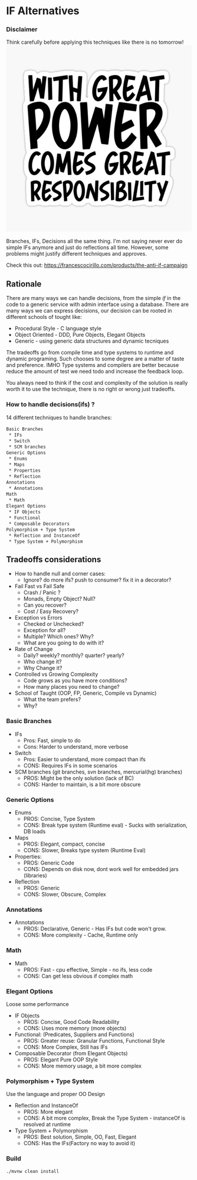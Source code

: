 # IF Alternatives

### Disclaimer

Think carefully before applying this techniques like there is no tomorrow!
<img src="wisdom.jpg" width="550" ></img>

Branches, IFs, Decisions all the same thing. I'm not saying never 
ever do simple IFs anymore and just do reflections all time. However,
some problems might justify different techniques and approves.

Check this out: https://francescocirillo.com/products/the-anti-if-campaign

## Rationale

There are many ways we can handle decisions, from the simple *if* in the 
code to a generic service with admin interface using a database.
There are many ways we can express decisions, our decision can be rooted in different schools of tought like:
* Procedural Style - C language style
* Object Oriented - DDD, Pure Objects, Elegant Objects
* Generic - using generic data structures and dynamic tecniques

The tradeoffs go from compile time and type systems to runtime and 
dynamic programing. Such chooses to some degree are a matter of taste and preference. 
IMHO Type systems and compilers are better because reduce the 
amount of test we need todo and increase the feedback loop.

You always need to think if the cost and complexity of the solution is 
really worth it to use the technique, there is no right or wrong 
just tradeoffs.

### How to handle decisions(ifs) ?

14 different techniques to handle branches:<br/>
```
Basic Branches
 * IFs
 * Switch
 * SCM branches
Generic Options
 * Enums
 * Maps
 * Properties
 * Reflection
Annotations
 * Annotations 
Math
 * Math  
Elegant Options
 * IF Objects
 * Functional
 * Composable Decorators
Polymorphism + Type System
 * Reflection and InstanceOf
 * Type System + Polymorphism
```

## Tradeoffs considerations

* How to handle null and corner cases:
  * Ignore? do more ifs? push to consumer? fix it in a decorator?
* Fail Fast vs Fail Safe
  * Crash / Panic ? 
  * Monads, Empty Object? Null?
  * Can you recover?
  * Cost / Easy Recovery?
* Exception vs Errors
  * Checked or Unchecked?
  * Exception for all?
  * Multiple? Which ones? Why?
  * What are you going to do with it? 
* Rate of Change
  * Daily? weekly? monthly? quarter? yearly?
  * Who change it?
  * Why Change it?
* Controlled vs Growing Complexity
  * Code grows as you have more conditions?
  * How many places you need to change?
* School of Taught (OOP, FP, Generic, Compile vs Dynamic)
  * What the team prefers?
  * Why?

### Basic Branches

* IFs
  * Pros: Fast, simple to do
  * Cons: Harder to understand, more verbose
* Switch
  * Pros: Easier to understand, more compact than ifs
  * CONS: Requires IFs in some scenarios
* SCM branches (git branches, svn branches, mercurial(hg) branches)
  * PROS: Might be the only solution (lack of BC) 
  * CONS: Harder to maintain, is a bit more obscure 

### Generic Options

* Enums
  * PROS: Concise, Type System
  * CONS: Break type system (Runtime eval) - Sucks with serialization, DB loads
* Maps
  * PROS: Elegant, compact, concise
  * CONS: Slower, Breaks type system (Runtime Eval)
* Properties:
  * PROS: Generic Code 
  * CONS: Depends on disk now, dont work well for embedded jars (libraries)
* Reflection
  * PROS: Generic
  * CONS: Slower, Obscure, Complex

### Annotations

* Annotations
  * PROS: Declarative, Generic - Has IFs but code won't grow.
  * CONS: More complexity - Cache, Runtime only 

### Math

* Math
  * PROS: Fast - cpu effective, Simple - no ifs, less code
  * CONS: Can get less obvious if complex math

### Elegant Options

Loose some performance

* IF Objects
  * PROS: Concise, Good Code Readability
  * CONS: Uses more memory (more objects)
* Functional: (Predicates, Suppliers and Functions) 
  * PROS: Greater reuse: Granular Functions, Functional Style 
  * CONS: More Complex, Still has IFs
* Composable Decorator (from Elegant Objects)
  * PROS: Elegant Pure OOP Style
  * CONS: More memory usage, a bit more complex 

### Polymorphism + Type System

Use the language and proper OO Design

* Reflection and InstanceOf
  * PROS: More elegant
  * CONS: A bit more complex, Break the Type System - instanceOf is resolved at runtime
* Type System + Polymorphism
  * PROS: Best solution, Simple, OO, Fast, Elegant
  * CONS: Has the IFs(Factory no way to avoid it) 


### Build
```bash
./mvnw clean install 
```